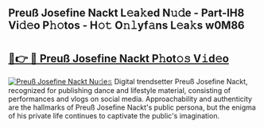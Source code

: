 ## Preuß Josefine Nackt L𝚎a𝚔ed N𝚞𝚍e - Part-lH8 Vi𝚍𝚎o P𝚑𝚘tos - H𝚘𝚝 O𝚗𝚕yf𝚊ns L𝚎a𝚔s w0M86

# <h2><a href="http://kf1fqq.oniu.top/?m=Preu%c3%9f+Josefine+Nackt">🔗👉 🔴 Preuß Josefine Nackt P𝚑ot𝚘𝚜 V𝚒d𝚎o</a></h2>

[![Preuß Josefine Nackt Nu𝚍e𝚜](https://i.imgur.com/0qMVB7G.gif)](http://kf1fqq.oniu.top/?m=Preu%c3%9f+Josefine+Nackt)
Digital trendsetter Preuß Josefine Nackt, recognized for publishing dance and lifestyle material, consisting of performances and vlogs on social media. Approachability and authenticity are the hallmarks of Preuß Josefine Nackt's public persona, but the enigma of his private life continues to captivate the public's imagination.  
